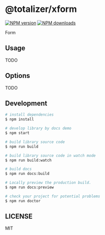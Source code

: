 # @totalizer/xform

[![NPM version](https://img.shields.io/npm/v/@totalizer/xform.svg?style=flat)](https://npmjs.org/package/@totalizer/xform)
[![NPM downloads](http://img.shields.io/npm/dm/@totalizer/xform.svg?style=flat)](https://npmjs.org/package/@totalizer/xform)

Form

## Usage

TODO

## Options

TODO

## Development

```bash
# install dependencies
$ npm install

# develop library by docs demo
$ npm start

# build library source code
$ npm run build

# build library source code in watch mode
$ npm run build:watch

# build docs
$ npm run docs:build

# Locally preview the production build.
$ npm run docs:preview

# check your project for potential problems
$ npm run doctor
```

## LICENSE

MIT
